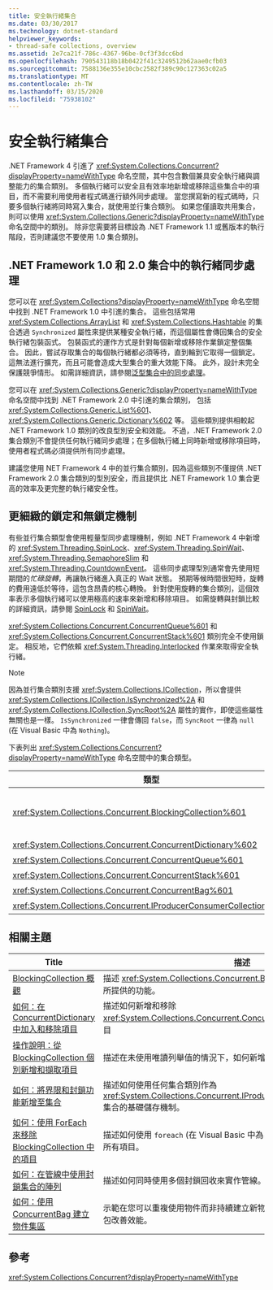 ```yaml
---
title: 安全執行緒集合
ms.date: 03/30/2017
ms.technology: dotnet-standard
helpviewer_keywords:
- thread-safe collections, overview
ms.assetid: 2e7ca21f-786c-4367-96be-0cf3f3dcc6bd
ms.openlocfilehash: 790543118b18b0422f41c3249512b62aae0cfb03
ms.sourcegitcommit: 7588136e355e10cbc2582f389c90c127363c02a5
ms.translationtype: MT
ms.contentlocale: zh-TW
ms.lasthandoff: 03/15/2020
ms.locfileid: "75938102"
---
```

# <a name="thread-safe-collections"></a>安全執行緒集合
.NET Framework 4 引進了 <xref:System.Collections.Concurrent?displayProperty=nameWithType> 命名空間，其中包含數個兼具安全執行緒與調整能力的集合類別。 多個執行緒可以安全且有效率地新增或移除這些集合中的項目，而不需要利用使用者程式碼進行額外同步處理。 當您撰寫新的程式碼時，只要多個執行緒將同時寫入集合，就使用並行集合類別。 如果您僅讀取共用集合，則可以使用 <xref:System.Collections.Generic?displayProperty=nameWithType> 命名空間中的類別。 除非您需要將目標設為 .NET Framework 1.1 或舊版本的執行階段，否則建議您不要使用 1.0 集合類別。  
  
## <a name="thread-synchronization-in-the-net-framework-10-and-20-collections"></a>.NET Framework 1.0 和 2.0 集合中的執行緒同步處理  
 您可以在 <xref:System.Collections?displayProperty=nameWithType> 命名空間中找到 .NET Framework 1.0 中引進的集合。 這些包括常用 <xref:System.Collections.ArrayList> 和 <xref:System.Collections.Hashtable> 的集合透過 `Synchronized` 屬性來提供某種安全執行緒，而這個屬性會傳回集合的安全執行緒包裝函式。 包裝函式的運作方式是針對每個新增或移除作業鎖定整個集合。 因此，嘗試存取集合的每個執行緒都必須等待，直到輪到它取得一個鎖定。 這無法進行擴充，而且可能會造成大型集合的重大效能下降。 此外，設計未完全保護競爭情形。 如需詳細資訊，請參閱[泛型集合中的同步處理](https://docs.microsoft.com/archive/blogs/bclteam/synchronization-in-generic-collections-brian-grunkemeyer)。  
  
 您可以在 <xref:System.Collections.Generic?displayProperty=nameWithType> 命名空間中找到 .NET Framework 2.0 中引進的集合類別， 包括 <xref:System.Collections.Generic.List%601>、<xref:System.Collections.Generic.Dictionary%602> 等。 這些類別提供相較起 .NET Framework 1.0 類別的改良型別安全和效能。 不過，.NET Framework 2.0 集合類別不會提供任何執行緒同步處理；在多個執行緒上同時新增或移除項目時，使用者程式碼必須提供所有同步處理。  
  
 建議您使用 NET Framework 4 中的並行集合類別，因為這些類別不僅提供 .NET Framework 2.0 集合類別的型別安全，而且提供比 .NET Framework 1.0 集合更高的效率及更完整的執行緒安全性。  
  
## <a name="fine-grained-locking-and-lock-free-mechanisms"></a>更細緻的鎖定和無鎖定機制  
 有些並行集合類型會使用輕量型同步處理機制，例如 .NET Framework 4 中新增的 <xref:System.Threading.SpinLock>、<xref:System.Threading.SpinWait>、<xref:System.Threading.SemaphoreSlim> 和 <xref:System.Threading.CountdownEvent>。 這些同步處理型別通常會先使用短期間的*忙碌旋轉*，再讓執行緒進入真正的 Wait 狀態。 預期等候時間很短時，旋轉的費用遠低於等待，這包含昂貴的核心轉換。 針對使用旋轉的集合類別，這個效率表示多個執行緒可以使用極高的速率來新增和移除項目。 如需旋轉與封鎖比較的詳細資訊，請參閱 [SpinLock](../../../../docs/standard/threading/spinlock.md) 和 [SpinWait](../../../../docs/standard/threading/spinwait.md)。  
  
 <xref:System.Collections.Concurrent.ConcurrentQueue%601> 和 <xref:System.Collections.Concurrent.ConcurrentStack%601> 類別完全不使用鎖定。 相反地，它們依賴 <xref:System.Threading.Interlocked> 作業來取得安全執行緒。  
  
> [!NOTE]
> 因為並行集合類別支援 <xref:System.Collections.ICollection>，所以會提供 <xref:System.Collections.ICollection.IsSynchronized%2A> 和 <xref:System.Collections.ICollection.SyncRoot%2A> 屬性的實作，即使這些屬性無關也是一樣。 `IsSynchronized` 一律會傳回 `false`，而 `SyncRoot` 一律為 `null` (在 Visual Basic 中為 `Nothing`)。  
  
 下表列出 <xref:System.Collections.Concurrent?displayProperty=nameWithType> 命名空間中的集合類型。  
  
|類型|描述|  
|----------|-----------------|  
|<xref:System.Collections.Concurrent.BlockingCollection%601>|提供任何可實作 <xref:System.Collections.Concurrent.IProducerConsumerCollection%601> 之類型的界限和封鎖功能。 如需詳細資訊，請參閱 [BlockingCollection 概觀](../../../../docs/standard/collections/thread-safe/blockingcollection-overview.md)。|  
|<xref:System.Collections.Concurrent.ConcurrentDictionary%602>|索引鍵/值組字典的安全執行緒實作。|  
|<xref:System.Collections.Concurrent.ConcurrentQueue%601>|FIFO (先進先出) 佇列的安全執行緒實作。|  
|<xref:System.Collections.Concurrent.ConcurrentStack%601>|LIFO (後進先出) 堆疊的安全執行緒實作。|  
|<xref:System.Collections.Concurrent.ConcurrentBag%601>|未排序元素集合的安全執行緒實作。|  
|<xref:System.Collections.Concurrent.IProducerConsumerCollection%601>|類型必須實作以在 `BlockingCollection` 中使用的介面。|  
  
## <a name="related-topics"></a>相關主題  
  
|Title|描述|  
|-----------|-----------------|  
|[BlockingCollection 概觀](../../../../docs/standard/collections/thread-safe/blockingcollection-overview.md)|描述 <xref:System.Collections.Concurrent.BlockingCollection%601> 類型所提供的功能。|  
|[如何：在 ConcurrentDictionary 中加入和移除項目](../../../../docs/standard/collections/thread-safe/how-to-add-and-remove-items.md)|描述如何新增和移除 <xref:System.Collections.Concurrent.ConcurrentDictionary%602> 中的項目|  
|[操作說明：從 BlockingCollection 個別新增和擷取項目](../../../../docs/standard/collections/thread-safe/how-to-add-and-take-items.md)|描述在未使用唯讀列舉值的情況下，如何新增和擷取封鎖回收中的項目。|  
|[如何：將界限和封鎖功能新增至集合](../../../../docs/standard/collections/thread-safe/how-to-add-bounding-and-blocking.md)|描述如何使用任何集合類別作為 <xref:System.Collections.Concurrent.IProducerConsumerCollection%601> 集合的基礎儲存機制。|  
|[如何：使用 ForEach 來移除 BlockingCollection 中的項目](../../../../docs/standard/collections/thread-safe/how-to-use-foreach-to-remove.md)|描述如何使用 `foreach` (在 Visual Basic 中為 `For Each`) 來移除封鎖集合中的所有項目。|  
|[如何：在管線中使用封鎖集合的陣列](../../../../docs/standard/collections/thread-safe/how-to-use-arrays-of-blockingcollections.md)|描述如何同時使用多個封鎖回收來實作管線。|  
|[如何：使用 ConcurrentBag 建立物件集區](../../../../docs/standard/collections/thread-safe/how-to-create-an-object-pool.md)|示範在您可以重複使用物件而非持續建立新物件的情況下，如何使用並行資料包改善效能。|  
  
## <a name="reference"></a>參考  
 <xref:System.Collections.Concurrent?displayProperty=nameWithType>
